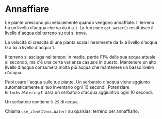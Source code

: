 # Annaffiare
Le piante crescono più velocemente quando vengono annaffiate. Il terreno ha un livello d'acqua che va da `0` a `1`.
La funzione `get_water()` restituisce il livello d'acqua del terreno su cui si trova.

La velocità di crescita di una pianta scala linearmente da 1x a livello d'acqua 0 a 5x a livello d'acqua 1.

Il terreno si asciuga nel tempo: in media, perde l'1% della sua acqua attuale al secondo, ma c'è una certa varianza casuale in questo. Mantenere un alto livello d'acqua consumerà molta più acqua che mantenere un basso livello d'acqua.

Puoi usare l'acqua sulle tue piante. Un serbatoio d'acqua viene aggiunto automaticamente al tuo inventario ogni 10 secondi.
Potenziare `Unlocks.Watering` ti darà un serbatoio d'acqua aggiuntivo ogni 10 secondi.

Un serbatoio contiene `0.25` di acqua.

Chiama `use_item(Items.Water)` su qualsiasi terreno per annaffiarlo.
